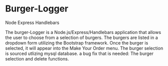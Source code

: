 # Burger-Logger
Node Express Handlebars

The burger-Logger is a Node.js/Express/Handlebars application that allows the user to choose from a selection of burgers. The burgers are listed in a dropdown form utilizing the Bootstrap framework. Once the burger is selected, it will appear into the Make Your Order menu. The burger selection is sourced utlizing mysql database. a bug fix that is needed: The burger selection and delete functions.
